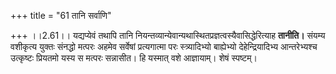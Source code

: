 +++
title = "61 तानि सर्वाणि"

+++
।।2.61।। यद्यप्येवं तथापि तानि
नियन्तव्यान्येवान्यथास्थितप्रज्ञत्वस्यैवासिद्धेरित्याह **तानीति।**
संयम्य वशीकृत्य युक्तः संनद्धो मत्परः अहमेव सर्वेषां प्रत्यगात्मा परः
स्त्र्यादिभ्यो बाह्येभ्यो देहेन्द्रियादिभ्य आन्तरेभ्यश्च उत्कृष्टः
प्रियतमो यस्य स मत्परः सन्नासीत। हि यस्मात् वशे आज्ञायाम्। शेषं
स्पष्टम्।  

